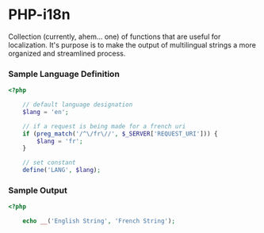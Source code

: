 PHP-i18n
===

Collection (currently, ahem... one) of functions that are useful for
localization. It&#039;s purpose is to make the output of multilingual strings a
more organized and streamlined process.

### Sample Language Definition

``` php
<?php

    // default language designation
    $lang = 'en';

    // if a request is being made for a french uri
    if (preg_match('/^\/fr\//', $_SERVER['REQUEST_URI'])) {
        $lang = 'fr';
    }

    // set constant
    define('LANG', $lang);

```

### Sample Output

``` php
<?php

    echo __('English String', 'French String');

```

